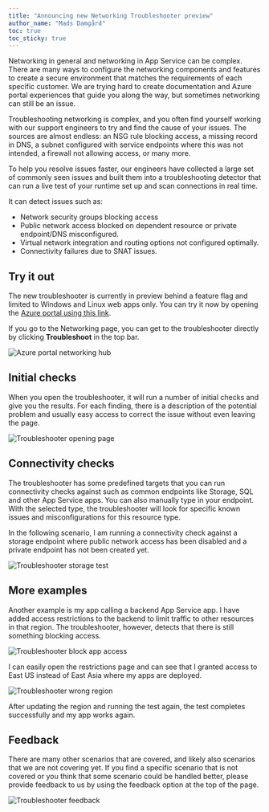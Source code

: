 ```yaml
---
title: "Announcing new Networking Troubleshooter preview"
author_name: "Mads Damgård"
toc: true
toc_sticky: true
---
```


Networking in general and networking in App Service can be complex. There are many ways to configure the networking components and features to create a secure environment that matches the requirements of each specific customer. We are trying hard to create documentation and Azure portal experiences that guide you along the way, but sometimes networking can still be an issue.

Troubleshooting networking is complex, and you often find yourself working with our support engineers to try and find the cause of your issues. The sources are almost endless: an NSG rule blocking access, a missing record in DNS, a subnet configured with service endpoints where this was not intended, a firewall not allowing access, or many more.

To help you resolve issues faster, our engineers have collected a large set of commonly seen issues and built them into a troubleshooting detector that can run a live test of your runtime set up and scan connections in real time.

It can detect issues such as:

* Network security groups blocking access
* Public network access blocked on dependent resource or private endpoint/DNS misconfigured.
* Virtual network integration and routing options not configured optimally.
* Connectivity failures due to SNAT issues.

## Try it out

The new troubleshooter is currently in preview behind a feature flag and limited to Windows and Linux web apps only. You can try it now by opening the [Azure portal using this link](https://portal.azure.com/?websitesextension_ext=asd.NetworkTroubleshooterV2%3Dtrue#home).

If you go to the Networking page, you can get to the troubleshooter directly by clicking **Troubleshoot** in the top bar.

![Azure portal networking hub]({{site.baseurl}}/media/2025/02/open-network-troubleshooter.png)

## Initial checks

When you open the troubleshooter, it will run a number of initial checks and give you the results. For each finding, there is a description of the potential problem and usually easy access to correct the issue without even leaving the page.

![Troubleshooter opening page]({{site.baseurl}}/media/2025/02/nwt-configure-settings.png)

## Connectivity checks

The troubleshooter has some predefined targets that you can run connectivity checks against such as common endpoints like Storage, SQL and other App Service apps. You can also manually type in your endpoint. With the selected type, the troubleshooter will look for specific known issues and misconfigurations for this resource type.

In the following scenario, I am running a connectivity check against a storage endpoint where public network access has been disabled and a private endpoint has not been created yet.

![Troubleshooter storage test]({{site.baseurl}}/media/2025/02/nwt-storage-test.png)

## More examples

Another example is my app calling a backend App Service app. I have added access restrictions to the backend to limit traffic to other resources in that region. The troubleshooter, however, detects that there is still something blocking access.

![Troubleshooter block app access]({{site.baseurl}}/media/2025/02/nwt-block-app-access.png)

I can easily open the restrictions page and can see that I granted access to East US instead of East Asia where my apps are deployed.

![Troubleshooter wrong region]({{site.baseurl}}/media/2025/02/nwt-wrong-region.png)

After updating the region and running the test again, the test completes successfully and my app works again.

## Feedback

There are many other scenarios that are covered, and likely also scenarios that we are not covering yet. If you find a specific scenario that is not covered or you think that some scenario could be handled better, please provide feedback to us by using the feedback option at the top of the page.

![Troubleshooter feedback]({{site.baseurl}}/media/2025/02/nwt-feedback.png)